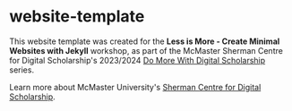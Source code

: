 # website-template
This website template was created for the **Less is More - Create Minimal Websites with Jekyll** workshop, as part of the McMaster Sherman Centre for Digital Scholarship's 2023/2024 [Do More With Digital Scholarship](https://scds.ca/events/dmds/) series.

Learn more about McMaster University's [Sherman Centre for Digital Scholarship](https://scds.ca/).
